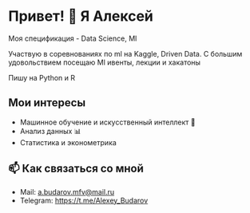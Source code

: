 # Привет! 👋 Я Алексей

Моя спецификация - Data Science, Ml

Учaствую в соревнованиях по ml на Kaggle, Driven Data. С большим удовольствием посещаю Ml ивенты, лекции и хакатоны

Пишу на Python и R  

## Мои интересы
- Машинное обучение и искусственный интеллект 🤖
- Анализ данных 📊
- Статистика и эконометрика

## 📫 Как связаться со мной
- Mail: a.budarov.mfv@mail.ru
- Telegram: https://t.me/Alexey_Budarov
